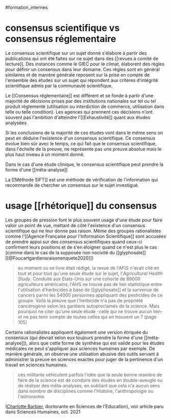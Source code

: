 #formation_internes


# consensus scientifique vs consensus réglementaire



Le consensus scientifique sur un sujet donné s'élabore à partir des publications qui ont été faites sur ce sujet dans des [[revues à comité de lecture]]. Des instances comme le GIEC pour le climat, élaborent des règles pour définir un consensus dans leur domaine. Ces règles sont en général similaires et de manière générale reposent sur la prise en compte de l'ensemble des études sur un sujet qui répondent aux critères d'intégrité scientifique admis par la communauté scientifique.

Le [[Consensus réglementaire]] est différent et se fonde à partir d'une majorité de décisions prises par des institutions nationales sur tel ou tel produit réglementé (utilisation ou interdiction de commerce, utilisation dans telle ou telle condition). Les agences qui prennent ces décisions n'ont souvent pas l'ambition d'atteindre l'[[Exhaustivité]] quant aux études analysées

Si les conclusions de la majorité de ces études vont dans le même sens on peut en déduire l'existence d'un consensus scientifique. Ce consensus évolue bien sûr avec le temps, ce qui fait que le consensus scientifique, dans l'échelle de la preuve, ne représente pas une preuve absolue mais le plus haut niveau à un moment donné. 

Dans le cas d'une étude clinique, le consensus scientifique peut prendre la forme d'une [[méta-analyse]]

La [[Méthode SIFT]] est une méthode de vérification de l'information qui recommande de chercher un consensus sur le sujet investigué.

# usage [[rhétorique]] du consensus

Les groupes de pression font le plus souvent usage d'une étude pour faire valoir un point de vue, mettant de côté l'existence d'un consensus scientifique qui ne leur donne pas raison. Même des groupes rationalistes comme l'[[Agence Française pour l'Information Scientifique]] sont accusées de prendre appui sur des consensus scientifiques quand ceux-ci confirment leurs positions et de s'en éloigner quand ce n'est plus le cas (comme dans le cas de la supposée non nocivité du [[glyphosate]] [[@Foucartgardiensraisonenquete2020]])

>au moment où se livre était rédigé, la revue de l'AFIS n'avait cité en tout et pour tout qu'une seule étude sur le sujet, l'*Agricultural Health Study*. Conduite aux Etats-Unis sur une cohorte de 89000 agriculteurs américains, l'AHS ne trouve pas de lien statistique entre l'utilisation d'herbicides à base de [[glyphosate]] et la survenue de cancers parmi les 54000 personnes appliquant des pesticides de ce groupe. Voilà la preuve que l'herbicide n'a pas de propriété cancérogène selon les gardiens autoproclamés de la science. Mais pourquoi ne citer qu'une seule étude -celle qui ne trouve aucun lien- et ne pas tenir compte de toutes celles qui en trouvent un ? (page 105)


Certains rationalistes appliquent également une version étriquée du consensus (qui devrait selon eux toujours prendre la forme d'une [[méta-analyse]]), alors que cette forme de synthèse qui est valide pour les études médicales ne peut s'appliquer aux sciences humaines par exemple. De manière générale, on observe une utilisation abusive des outils servant à administrer la preuve en sciences exactes pour juger de la pertinence d'un travail en sciences humaines. 

> ces militants véhiculent parfois l'idée que la seule bonne manière de faire de la science est de conduire des études en double-aveugle ou de réaliser des méta-analyses, en oubliant que cela n'a aucun sens dans nombre de disciplines comme l'Histoire, l'anthropologie ou l'astronomie.

([Charlotte Barbier](https://twitter.com/LanguesdeCha), doctorante en Sciences de l'Education), voir article paru dans Sciences Humaines, oct. 2021